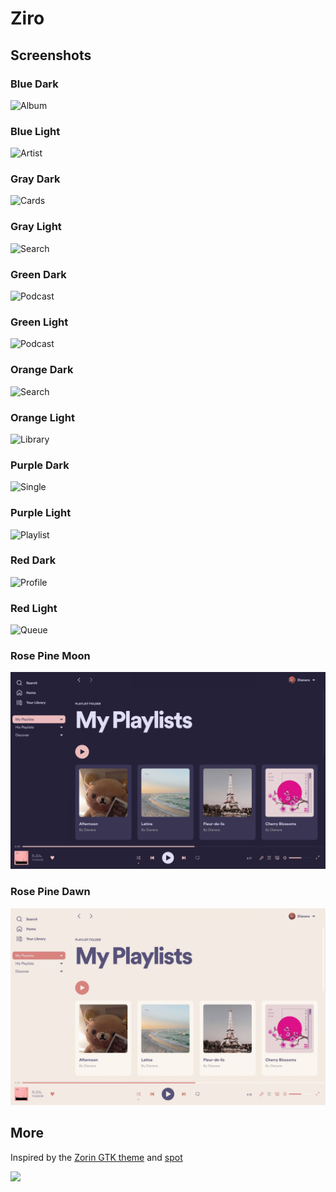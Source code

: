 # Ziro

## Screenshots

### Blue Dark

![Album](https://raw.githubusercontent.com/schnensch0/ziro/main/preview/album-blue-dark.png)

### Blue Light

![Artist](https://raw.githubusercontent.com/schnensch0/ziro/main/preview/artist-blue-light.png)

### Gray Dark

![Cards](https://raw.githubusercontent.com/schnensch0/ziro/main/preview/cards-gray-dark.png)

### Gray Light

![Search](https://raw.githubusercontent.com/schnensch0/ziro/main/preview/search-gray-light.png)

### Green Dark

![Podcast](https://raw.githubusercontent.com/schnensch0/ziro/main/preview/podcast-green-dark.png)

### Green Light

![Podcast](https://raw.githubusercontent.com/schnensch0/ziro/main/preview/podcast-green-light.png)

### Orange Dark

![Search](https://raw.githubusercontent.com/schnensch0/ziro/main/preview/search-orange-dark.png)

### Orange Light

![Library](https://raw.githubusercontent.com/schnensch0/ziro/main/preview/library-orange-light.png)

### Purple Dark

![Single](https://raw.githubusercontent.com/schnensch0/ziro/main/preview/single-purple-dark.png)

### Purple Light

![Playlist](https://raw.githubusercontent.com/schnensch0/ziro/main/preview/playlist-purple-light.png)

### Red Dark

![Profile](https://raw.githubusercontent.com/schnensch0/ziro/main/preview/profile-red-dark.png)

### Red Light

![Queue](https://raw.githubusercontent.com/schnensch0/ziro/main/preview/queue-red-light.png)

### Rose Pine Moon

![Playlists](screenshots/rose-pine-moon.jpg)

### Rose Pine Dawn

![Playlists](screenshots/rose-pine-dawn.jpg)

## More

Inspired by the [Zorin GTK theme](https://github.com/ZorinOS/zorin-desktop-themes) and [spot](https://github.com/xou816/spot)

<a href=https://discord.gg/tMEcBhsNqA><img src="https://img.shields.io/discord/733994169508560938?style=flat-square&logo=discord&color=5865F2&labelColor=white&label=support"></img></a>
